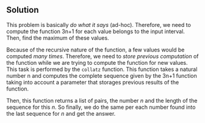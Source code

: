 Solution
---

This problem is basically *do what it says* (ad-hoc). Therefore, we need to
compute the function 3n+1 for each value belongs to the input interval.
Then, find the maximum of these values.

Because of the recursive nature of the function, a few values would be
computed *many times*. Therefore, we need to *store previous computation* of
the function while we are trying to compute the function for new values.
This task is performed by the `collatz` function. This function takes a
natural number n and computes the complete sequence given by the 3n+1 function
taking into account a parameter that storages previous results of the function.

Then, this function returns a list of pairs, the number *n* and the length of
the sequence for this *n*. So finally, we do the same per each number found
into the last sequence for  *n* and get the answer.
